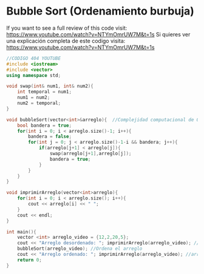 # Bubble Sort (Ordenamiento burbuja)
If you want to see a full review of this code visit: https://www.youtube.com/watch?v=NTYmOmrUW7M&t=1s
Si quieres ver una explicación completa de este codigo visita: https://www.youtube.com/watch?v=NTYmOmrUW7M&t=1s

```c++
//CODIGO 404 YOUTUBE
#include <iostream>
#include <vector>
using namespace std;

void swap(int& num1, int& num2){
    int temporal = num1;
    num1 = num2;
    num2 = temporal;
}

void bubbleSort(vector<int>&arreglo){  //Complejidad computacional de O(n²)
    bool bandera = true;
    for(int i = 0; i < arreglo.size()-1; i++){
        bandera = false;
        for(int j = 0; j < arreglo.size()-1-i && bandera; j++){
            if(arreglo[j+1] < arreglo[j]){
                swap(arreglo[j+1],arreglo[j]);
                bandera = true;
            }
        }
    }
}

void imprimirArreglo(vector<int>arreglo){
    for(int i = 0; i < arreglo.size(); i++){
        cout << arreglo[i] << " ";
    }
    cout << endl;
}

int main(){
    vector <int> arreglo_video = {12,2,20,5};
    cout << "Arreglo desordenado: "; imprimirArreglo(arreglo_video); //Arreglo desordenado
    bubbleSort(arreglo_video); //Ordena el arreglo
    cout << "Arreglo ordenado: "; imprimirArreglo(arreglo_video); //arreglo ordenado
    return 0;
}

```

